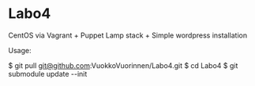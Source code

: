 Labo4
=====

CentOS via Vagrant + Puppet Lamp stack + Simple wordpress installation

Usage:

$ git pull git@github.com:VuokkoVuorinnen/Labo4.git
$ cd Labo4
$ git submodule update --init
